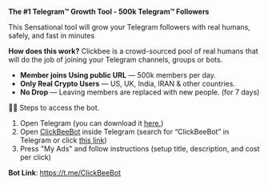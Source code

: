 <b>The #1 Telegram™ Growth Tool - 500k Telegram™ Followers</b>

This Sensational tool will grow your Telegram followers with real humans, safely, and fast in minutes

<b>How does this work?</b>
Clickbee is a crowd-sourced pool of real humans that will do the job of joining your Telegram channels, groups or bots.

* <b>Member joins Using public URL</b> — 500k members per day.
* <b>Only Real Crypto Users</b> — US, UK, India, IRAN & other countries.
* <b>No Drop</b> — Leaving members are replaced with new people. (for 7 days)

✍🏻 Steps to access the bot.
1. Open Telegram 
(you can download it [here.](http://Telegram.org))
2. Open [ClickBeeBot](https://t.me/ClickBeeBot) inside Telegram 
(search for “ClickBeeBot” in Telegram or click [this link](https://t.me/ClickBeeBot))
3. Press "My Ads" and follow instructions
(setup title, description, and cost per click)

<b>Bot Link</b>: https://t.me/ClickBeeBot

